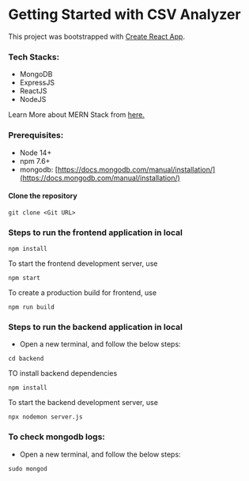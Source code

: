 # Getting Started with CSV Analyzer

This project was bootstrapped with [Create React App](https://github.com/facebook/create-react-app).

### Tech Stacks:
- MongoDB
- ExpressJS
- ReactJS
- NodeJS

Learn More about MERN Stack from [here.](https://www.educative.io/edpresso/what-is-mern-stack)

### Prerequisites:

- Node 14+
- npm 7.6+
- mongodb: [https://docs.mongodb.com/manual/installation/](https://docs.mongodb.com/manual/installation/)


#### Clone the repository

```shell
git clone <Git URL>
```

### Steps to run the frontend application in local

```shell
npm install
```
To start the frontend development server, use
```shell
npm start
```
To create a production build for frontend, use
```shell
npm run build
```

### Steps to run the backend application in local

- Open a new terminal, and follow the below steps:

```shell
cd backend
```
TO install backend dependencies
```shell
npm install
```
To start the backend development server, use
```shell
npx nodemon server.js
```

### To check mongodb logs:

- Open a new terminal, and follow the below steps:

```shell
sudo mongod
```
